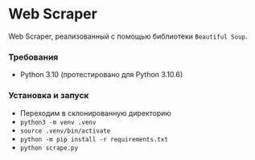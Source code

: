 # Web Scraper

Web Scraper, реализованный с помощью библиотеки `Beautiful Soup`.

### Требования

- Python 3.10 (протестировано для Python 3.10.6)

### Установка и запуск

- Переходим в склонированную директорию
- `python3 -m venv .venv`
- `source .venv/bin/activate`
- `python -m pip install -r requirements.txt`
- `python scrape.py`